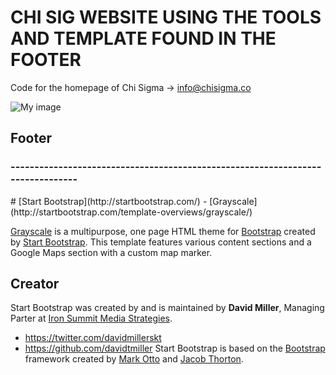 <h1>CHI SIG WEBSITE USING THE TOOLS AND TEMPLATE FOUND IN THE FOOTER</h1>

Code for the homepage of Chi Sigma -> info@chisigma.co





![My image](https://lh3.googleusercontent.com/RaJKq3rg888DBYayW5nhBuLoq8ECIqqMVwDLTO67e2sQUMQg0MV1Yo35eRhcvahvrYfEl6pbrQ=w994-h360)








<h2>Footer</h2><h3>-------------------------------------------------------------------------------</h3>
# [Start Bootstrap](http://startbootstrap.com/) - [Grayscale](http://startbootstrap.com/template-overviews/grayscale/)

[Grayscale](http://startbootstrap.com/template-overviews/grayscale/) is a multipurpose, one page HTML theme for [Bootstrap](http://getbootstrap.com/) created by [Start Bootstrap](http://startbootstrap.com/). This template features various content sections and a Google Maps section with a custom map marker.

## Creator

Start Bootstrap was created by and is maintained by **David Miller**, Managing Parter at [Iron Summit Media Strategies](http://www.ironsummitmedia.com/).
* https://twitter.com/davidmillerskt
* https://github.com/davidtmiller
Start Bootstrap is based on the [Bootstrap](http://getbootstrap.com/) framework created by [Mark Otto](https://twitter.com/mdo) and [Jacob Thorton](https://twitter.com/fat).

